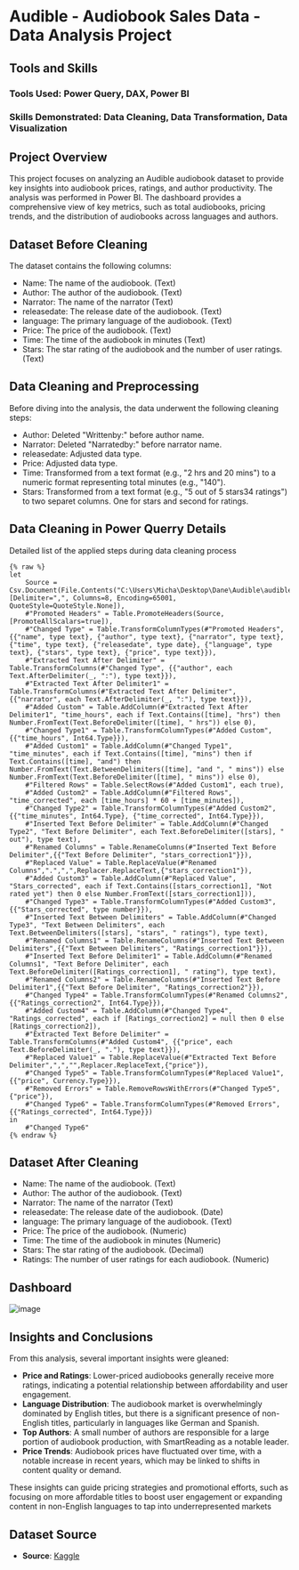 # Audible - Audiobook Sales Data - Data Analysis Project

## Tools and Skills
### Tools Used: Power Query, DAX, Power BI
### Skills Demonstrated: Data Cleaning, Data Transformation, Data Visualization

## Project Overview
This project focuses on analyzing an Audible audiobook dataset to provide key insights into audiobook prices, ratings, and author productivity. The analysis was performed in Power BI. The dashboard provides a comprehensive view of key metrics, such as total audiobooks, pricing trends, and the distribution of audiobooks across languages and authors.

## Dataset Before Cleaning
The dataset contains the following columns:

- Name: The name of the audiobook. (Text)
- Author: The author of the audiobook. (Text)
- Narrator: The name of the narrator (Text)
- releasedate: The release date of the audiobook. (Text)
- language: The primary language of the audiobook. (Text)
- Price: The price of the audiobook. (Text)
- Time: The time of the audiobook in minutes (Text)
- Stars: The star rating of the audiobook and the number of user ratings. (Text)

## Data Cleaning and Preprocessing
Before diving into the analysis, the data underwent the following cleaning steps:

- Author: Deleted "Writtenby:" before author name.
- Narrator: Deleted "Narratedby:" before narrator name.
- releasedate: Adjusted data type.
- Price: Adjusted data type.
- Time: Transformed from a text format (e.g., "2 hrs and 20 mins") to a numeric format representing total minutes (e.g., "140").
- Stars: Transformed from a text format (e.g., "5 out of 5 stars34 ratings") to two separet columns. One for stars and second for ratings.

## Data Cleaning in Power Querry Details 

Detailed list of the applied steps during data cleaning process
```powerquery
{% raw %}
let
    Source = Csv.Document(File.Contents("C:\Users\Micha\Desktop\Dane\Audible\audible_uncleaned.csv"),[Delimiter=",", Columns=8, Encoding=65001, QuoteStyle=QuoteStyle.None]),
    #"Promoted Headers" = Table.PromoteHeaders(Source, [PromoteAllScalars=true]),
    #"Changed Type" = Table.TransformColumnTypes(#"Promoted Headers",{{"name", type text}, {"author", type text}, {"narrator", type text}, {"time", type text}, {"releasedate", type date}, {"language", type text}, {"stars", type text}, {"price", type text}}),
    #"Extracted Text After Delimiter" = Table.TransformColumns(#"Changed Type", {{"author", each Text.AfterDelimiter(_, ":"), type text}}),
    #"Extracted Text After Delimiter1" = Table.TransformColumns(#"Extracted Text After Delimiter", {{"narrator", each Text.AfterDelimiter(_, ":"), type text}}),
    #"Added Custom" = Table.AddColumn(#"Extracted Text After Delimiter1", "time_hours", each if Text.Contains([time], "hrs") then Number.FromText(Text.BeforeDelimiter([time], " hrs")) else 0),
    #"Changed Type1" = Table.TransformColumnTypes(#"Added Custom",{{"time_hours", Int64.Type}}),
    #"Added Custom1" = Table.AddColumn(#"Changed Type1", "time_minutes", each if Text.Contains([time], "mins") then if Text.Contains([time], "and") then Number.FromText(Text.BetweenDelimiters([time], "and ", " mins")) else Number.FromText(Text.BeforeDelimiter([time], " mins")) else 0),
    #"Filtered Rows" = Table.SelectRows(#"Added Custom1", each true),
    #"Added Custom2" = Table.AddColumn(#"Filtered Rows", "time_corrected", each [time_hours] * 60 + [time_minutes]),
    #"Changed Type2" = Table.TransformColumnTypes(#"Added Custom2",{{"time_minutes", Int64.Type}, {"time_corrected", Int64.Type}}),
    #"Inserted Text Before Delimiter" = Table.AddColumn(#"Changed Type2", "Text Before Delimiter", each Text.BeforeDelimiter([stars], " out"), type text),
    #"Renamed Columns" = Table.RenameColumns(#"Inserted Text Before Delimiter",{{"Text Before Delimiter", "stars_correction1"}}),
    #"Replaced Value" = Table.ReplaceValue(#"Renamed Columns",".",",",Replacer.ReplaceText,{"stars_correction1"}),
    #"Added Custom3" = Table.AddColumn(#"Replaced Value", "Stars_corrected", each if Text.Contains([stars_correction1], "Not rated yet") then 0 else Number.FromText([stars_correction1])),
    #"Changed Type3" = Table.TransformColumnTypes(#"Added Custom3",{{"Stars_corrected", type number}}),
    #"Inserted Text Between Delimiters" = Table.AddColumn(#"Changed Type3", "Text Between Delimiters", each Text.BetweenDelimiters([stars], "stars", " ratings"), type text),
    #"Renamed Columns1" = Table.RenameColumns(#"Inserted Text Between Delimiters",{{"Text Between Delimiters", "Ratings_correction1"}}),
    #"Inserted Text Before Delimiter1" = Table.AddColumn(#"Renamed Columns1", "Text Before Delimiter", each Text.BeforeDelimiter([Ratings_correction1], " rating"), type text),
    #"Renamed Columns2" = Table.RenameColumns(#"Inserted Text Before Delimiter1",{{"Text Before Delimiter", "Ratings_correction2"}}),
    #"Changed Type4" = Table.TransformColumnTypes(#"Renamed Columns2",{{"Ratings_correction2", Int64.Type}}),
    #"Added Custom4" = Table.AddColumn(#"Changed Type4", "Ratings_corrected", each if [Ratings_correction2] = null then 0 else [Ratings_correction2]),
    #"Extracted Text Before Delimiter" = Table.TransformColumns(#"Added Custom4", {{"price", each Text.BeforeDelimiter(_, "."), type text}}),
    #"Replaced Value1" = Table.ReplaceValue(#"Extracted Text Before Delimiter",",","",Replacer.ReplaceText,{"price"}),
    #"Changed Type5" = Table.TransformColumnTypes(#"Replaced Value1",{{"price", Currency.Type}}),
    #"Removed Errors" = Table.RemoveRowsWithErrors(#"Changed Type5", {"price"}),
    #"Changed Type6" = Table.TransformColumnTypes(#"Removed Errors",{{"Ratings_corrected", Int64.Type}})
in
    #"Changed Type6"
{% endraw %}
```
## Dataset After Cleaning

- Name: The name of the audiobook. (Text)
- Author: The author of the audiobook. (Text)
- Narrator: The name of the narrator (Text)
- releasedate: The release date of the audiobook. (Date)
- language: The primary language of the audiobook. (Text)
- Price: The price of the audiobook. (Numeric)
- Time: The time of the audiobook in minutes (Numeric)
- Stars: The star rating of the audiobook. (Decimal)
- Ratings: The number of user ratings for each audiobook. (Numeric)

## Dashboard

![image](https://github.com/user-attachments/assets/9e838589-e93c-4293-bee8-1fb93833087a)


## Insights and Conclusions
From this analysis, several important insights were gleaned:

- **Price and Ratings**: Lower-priced audiobooks generally receive more ratings, indicating a potential relationship between affordability and user engagement.
- **Language Distribution**: The audiobook market is overwhelmingly dominated by English titles, but there is a significant presence of non-English titles, particularly in languages like German and Spanish.
- **Top Authors**: A small number of authors are responsible for a large portion of audiobook production, with SmartReading as a notable leader.
- **Price Trends**: Audiobook prices have fluctuated over time, with a notable increase in recent years, which may be linked to shifts in content quality or demand.

These insights can guide pricing strategies and promotional efforts, such as focusing on more affordable titles to boost user engagement or expanding content in non-English languages to tap into underrepresented markets
## Dataset Source
- **Source**: [Kaggle](https://www.kaggle.com/datasets/snehangsude/audible-dataset?select=audible_uncleaned.csv)
